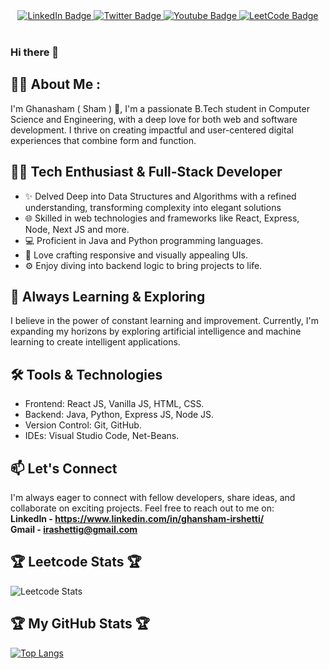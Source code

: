 <div id="header" align="center">
  <div id="badges">
<!-- <a href="mailto:irashettig@gmail.com?subject=Hello&body=Glad%20to%20connect%20with%20you!" target="_blank">
      <img src="https://img.shields.io/badge/Gmail-red?style=for-the-badge&logo=gmail&logoColor=white" alt="Gmail Badge"/>
    </a>     -->
    <a href="https://www.linkedin.com/in/ghansham-irshetti" target="_blank">
      <img src="https://img.shields.io/badge/LinkedIn-blue?style=for-the-badge&logo=linkedin&logoColor=white" alt="LinkedIn Badge"/>
    </a>
    <a href="https://twitter.com/Ghanasham2004" target="_blank">
      <img src="https://img.shields.io/badge/Twitter-grey?style=for-the-badge&logo=twitter&logoColor=white" alt="Twitter Badge"/>
    </a>
    <a href="https://www.youtube.com/channel/UCgwQpCgIctzeGCkJ88xHRxA">
      <img src="https://img.shields.io/badge/YouTube-red?style=for-the-badge&logo=youtube&logoColor=white" alt="Youtube Badge"/>
    </a>
    <a href="https://leetcode.com/Ghanasham2004">
      <img src="https://img.shields.io/badge/Leetcode-yellow?style=for-the-badge&logo=leetcode&logoColor=white" alt="LeetCode Badge"/>
    </a>
  </div>
  <br>
  <img src="https://komarev.com/ghpvc/?username=Ghanasham2004&style=flat-round&color=red" alt=""/>
</div>

### Hi there 👋

## 👨‍💻 About Me :

I'm Ghanasham ( Sham ) 👋, I'm a passionate B.Tech student in Computer Science and Engineering, with a deep love for both web and software development. I thrive on creating impactful and user-centered digital experiences that combine form and function.

## 👨‍💻 Tech Enthusiast & Full-Stack Developer

- ✨ Delved Deep into Data Structures and Algorithms with a refined understanding, transforming complexity into elegant solutions
- 🌐 Skilled in web technologies and frameworks like React, Express, Node, Next JS and more.
- 💻 Proficient in Java and Python programming languages.
- 🎨 Love crafting responsive and visually appealing UIs.
- ⚙️ Enjoy diving into backend logic to bring projects to life.

## 🚀 Always Learning & Exploring

I believe in the power of constant learning and improvement. Currently, I'm expanding my horizons by exploring artificial intelligence and machine learning to create intelligent applications.

## 🛠️ Tools & Technologies

- Frontend: React JS, Vanilla JS, HTML, CSS.
- Backend: Java, Python, Express JS, Node JS.
- Version Control: Git, GitHub.
- IDEs: Visual Studio Code, Net-Beans.

<!-- ## 🌟 Open Source Contributor

I'm an advocate for open source software and love contributing to projects that make a difference. You can often find me collaborating with like-minded developers to improve the tools we all rely on. -->

## 📫 Let's Connect

I'm always eager to connect with fellow developers, share ideas, and collaborate on exciting projects. Feel free to reach out to me on: <br>
**LinkedIn - https://www.linkedin.com/in/ghansham-irshetti/** <br>
**Gmail - [irashettig@gmail.com](mailto:irashettig@gmail.com?subject=Hello&body=Glad%20to%20connect%20with%20you!)**

## 🏆 Leetcode Stats 🏆
![Leetcode Stats](https://leetcard.jacoblin.cool/Ghanasham2004?theme=dark)

## 🏆 My GitHub Stats 🏆
<!--
[![trophy](https://github-profile-trophy.vercel.app/?username=Ghanasham2004&theme=darkhub&row=2&column=3&margin-w=20&margin-h=20)](https://github.com/Ghanasham2004/github-profile-trophy) -->

[![Top Langs](https://github-readme-stats.vercel.app/api/top-langs/?username=Ghanasham2004&layout=compact&theme=vision-friendly-dark)](https://github.com/Ghanasham2004/github-readme-stats)
